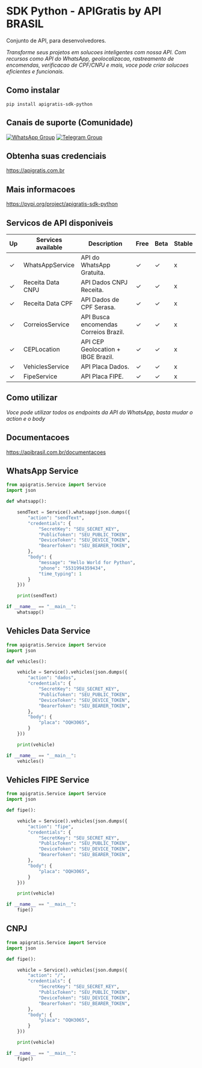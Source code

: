 # SDK Python - APIGratis by API BRASIL

Conjunto de API, para desenvolvedores.

_Transforme seus projetos em solucoes inteligentes com nossa API. Com recursos como API do WhatsApp, geolocalizacao, rastreamento de encomendas, verificacao de CPF/CNPJ e mais, voce pode criar solucoes eficientes e funcionais._

## Como instalar

```pip install apigratis-sdk-python```
## Canais de suporte (Comunidade)
[![WhatsApp Group](https://img.shields.io/badge/WhatsApp-Group-25D366?logo=whatsapp)](https://chat.whatsapp.com/KsxrUGIPWvUBYAjI1ogaGs)
[![Telegram Group](https://img.shields.io/badge/Telegram-Group-32AFED?logo=telegram)](https://t.me/apigratisoficial)

## Obtenha suas credenciais
https://apigratis.com.br

## Mais informacoes

https://pypi.org/project/apigratis-sdk-python

## Servicos de API disponiveis

| Up  | Services available            | Description       | Free    | Beta        | Stable   |
------|-------------------------------|-------------------|---------| ------------------------- | ------------------------- |
| ✓ | WhatsAppService                | API do WhatsApp Gratuita.               |   ✓   | ✓                   | x                   |
| ✓ | Receita Data CNPJ              | API Dados CNPJ Receita.                 |   ✓   | ✓                   | x                   |
| ✓ | Receita Data CPF               | API Dados de CPF Serasa.                |   ✓   | ✓                   | x                   |
| ✓ | CorreiosService                | API Busca encomendas Correios Brazil.   |   ✓   | ✓                   | x                   |
| ✓ | CEPLocation                    | API CEP Geolocation + IBGE Brazil.      |   ✓   | ✓                   | x                   |
| ✓ | VehiclesService                | API Placa Dados.                        |   ✓   | ✓                   | x                   |
| ✓ | FipeService                    | API Placa FIPE.                         |   ✓   | ✓                   | x                   |

## Como utilizar

_Voce pode utilizar todos os endpoints da API do WhatsApp, basta mudar o action e o body_

## Documentacoes
https://apibrasil.com.br/documentacoes

## WhatsApp Service

```python
from apigratis.Service import Service
import json

def whatsapp():

    sendText = Service().whatsapp(json.dumps({
        "action": "sendText",
        "credentials": {
            "SecretKey": "SEU_SECRET_KEY",
            "PublicToken": "SEU_PUBLIC_TOKEN",
            "DeviceToken": "SEU_DEVICE_TOKEN",
            "BearerToken": "SEU_BEARER_TOKEN",
        },
        "body": {
            "message": "Hello World for Python",
            "phone": "5531994359434",
            "time_typing": 1
        }
    }))

    print(sendText)

if __name__ == "__main__":
    whatsapp()
```

## Vehicles Data Service

```python
from apigratis.Service import Service
import json

def vehicles():

    vehicle = Service().vehicles(json.dumps({
        "action": "dados",
        "credentials": {
            "SecretKey": "SEU_SECRET_KEY",
            "PublicToken": "SEU_PUBLIC_TOKEN",
            "DeviceToken": "SEU_DEVICE_TOKEN",
            "BearerToken": "SEU_BEARER_TOKEN",
        },
        "body": {
            "placa": "OQH3065",
        }
    }))

    print(vehicle)

if __name__ == "__main__":
    vehicles()
```

## Vehicles FIPE Service

```python
from apigratis.Service import Service
import json

def fipe():

    vehicle = Service().vehicles(json.dumps({
        "action": "fipe",
        "credentials": {
            "SecretKey": "SEU_SECRET_KEY",
            "PublicToken": "SEU_PUBLIC_TOKEN",
            "DeviceToken": "SEU_DEVICE_TOKEN",
            "BearerToken": "SEU_BEARER_TOKEN",
        },
        "body": {
            "placa": "OQH3065",
        }
    }))

    print(vehicle)

if __name__ == "__main__":
    fipe()
```

## CNPJ

```python
from apigratis.Service import Service
import json

def fipe():

    vehicle = Service().vehicles(json.dumps({
        "action": "/",
        "credentials": {
            "SecretKey": "SEU_SECRET_KEY",
            "PublicToken": "SEU_PUBLIC_TOKEN",
            "DeviceToken": "SEU_DEVICE_TOKEN",
            "BearerToken": "SEU_BEARER_TOKEN",
        },
        "body": {
            "placa": "OQH3065",
        }
    }))

    print(vehicle)

if __name__ == "__main__":
    fipe()
```